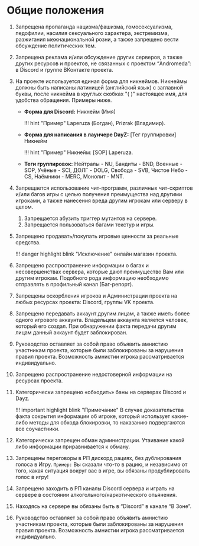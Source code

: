 # Общие положения

1.  Запрещена пропаганда нацизма/фашизма, гомосексуализма, педофилии, насилия сексуального характера, экстремизма, разжигания межнациональной розни, а также запрещено вести обсуждение политических тем.
2.  Запрещена реклама и/или обсуждение других серверов, а также других ресурсов и проектов, не связанных с проектом “Andromeda”: в Discord и группе ВКонтакте проекта.
3.  На проекте используется единая форма для никнеймов. Никнеймы должны быть написаны латиницей (английский язык) с заглавной буквы, после никнейма в круглых скобках "( )" настоящее имя, для удобства обращения. Примеры ниже. 
    - **Форма для Discord:** Никнейм (Имя)

        !!! hint "Пример"
            Laperuza (Богдан), Prizrak (Владимир).

    - **Форма для написания в лаунчере DayZ:** \[Тег группировки\] Никнейм

        !!! hint "Пример"
            Никнейм: \[SOP\] Laperuza.

    - **Теги группировок:**
        Нейтралы - NU, Бандиты - BND, Военные - SOP, Учёные - SCI, ДОЛГ - DOLG, Свобода - SVB, Чистое Небо - CS, Наёмники - MERC, Монолит - MNT. 

4.  Запрещается использование чит-программ, различных чит-скриптов и/или багов игры с целью получения преимущества над другими игроками, а также нанесения вреда другим игрокам или серверу в целом.
    1.  Запрещается абузить триггер мутантов на сервере.
    2.  Запрещается пользоваться багами текстур и игры.
5.  Запрещено продавать/покупать игровые ценности за реальные средства.
  
    !!! danger highlight blink "Исключение" онлайн магазин проекта.
    
7.  Запрещено распространение информации о багах и несовершенствах сервера, которые дают преимущество Вам или другим игрокам. Подобного рода информацию необходимо отправлять в профильный канал (Баг-репорт).
8.  Запрещены оскорбления игроков и Администрации проекта на любых ресурсах проекта: Discord, группы VK проекта. 
9.  Запрещено передавать аккаунт другим лицам, а также иметь более одного игрового аккаунта. Владельцем аккаунта является человек, который его создал. При обнаружении факта передачи другим лицам данный аккаунт будет заблокирован.
10.  Руководство оставляет за собой право объявить амнистию участникам проекта, которые были заблокированы за нарушения правил проекта. Возможность амнистии игрока рассматривается индивидуально.
11.  Запрещено распространение недостоверной информации на ресурсах проекта.
12.  Категорически запрещено «обходить» баны на серверах Discord и Dayz.

     !!! important highlight blink "Примечание" В случае доказательства факта сокрытия информации об игроке, который использует какие-либо методы  для обхода блокировки, то наказанию подвергаются все соучастники.
     
12.  Категорически запрещен обман администрации. Утаивание какой либо информации приравнивается к обману.
13.  Запрещены переговоры в РП дискорд рациях, без дублирования голоса в Игру.
`Пример:` Вы сказали что-то в рацию, и независимо от того, какая ситуация вокруг вас в игре, вы обязаны продублировать голос в игру!
14. Запрещено заходить в РП каналы Discord сервера и играть на сервере в состоянии алкогольного/наркотического опьянения.
15. Находясь на сервере вы обязаны быть в “Discord” в канале “В Зоне”.
16. Руководство оставляет за собой право объявить амнистию участникам проекта, которые были заблокированы за нарушения правил проекта. Возможность амнистии игрока рассматривается индивидуально. 
